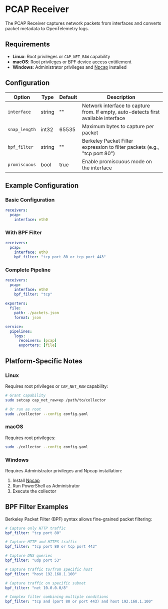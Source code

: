 # PCAP Receiver

The PCAP Receiver captures network packets from interfaces and converts packet metadata to OpenTelemetry logs.

## Requirements

- **Linux**: Root privileges or `CAP_NET_RAW` capability
- **macOS**: Root privileges or BPF device access entitlement
- **Windows**: Administrator privileges and [Npcap](https://npcap.com/) installed

## Configuration

| Option | Type | Default | Description |
|--------|------|---------|-------------|
| `interface` | string | "" | Network interface to capture from. If empty, auto-detects first available interface |
| `snap_length` | int32 | 65535 | Maximum bytes to capture per packet |
| `bpf_filter` | string | "" | Berkeley Packet Filter expression to filter packets (e.g., "tcp port 80") |
| `promiscuous` | bool | true | Enable promiscuous mode on the interface |

## Example Configuration

### Basic Configuration

```yaml
receivers:
  pcap:
    interface: eth0
```

### With BPF Filter

```yaml
receivers:
  pcap:
    interface: eth0
    bpf_filter: "tcp port 80 or tcp port 443"
```

### Complete Pipeline

```yaml
receivers:
  pcap:
    interface: eth0
    bpf_filter: "tcp"
    
exporters:
  file:
    path: ./packets.json
    format: json

service:
  pipelines:
    logs:
      receivers: [pcap]
      exporters: [file]
```

## Platform-Specific Notes

### Linux

Requires root privileges or `CAP_NET_RAW` capability:

```bash
# Grant capability
sudo setcap cap_net_raw+ep /path/to/collector

# Or run as root
sudo ./collector --config config.yaml
```

### macOS

Requires root privileges:

```bash
sudo ./collector --config config.yaml
```

### Windows

Requires Administrator privileges and Npcap installation:

1. Install [Npcap](https://npcap.com/#download)
2. Run PowerShell as Administrator
3. Execute the collector


## BPF Filter Examples

Berkeley Packet Filter (BPF) syntax allows fine-grained packet filtering:

```yaml
# Capture only HTTP traffic
bpf_filter: "tcp port 80"

# Capture HTTP and HTTPS traffic
bpf_filter: "tcp port 80 or tcp port 443"

# Capture DNS queries
bpf_filter: "udp port 53"

# Capture traffic to/from specific host
bpf_filter: "host 192.168.1.100"

# Capture traffic on specific subnet
bpf_filter: "net 10.0.0.0/8"

# Complex filter combining multiple conditions
bpf_filter: "tcp and (port 80 or port 443) and host 192.168.1.100"
```


